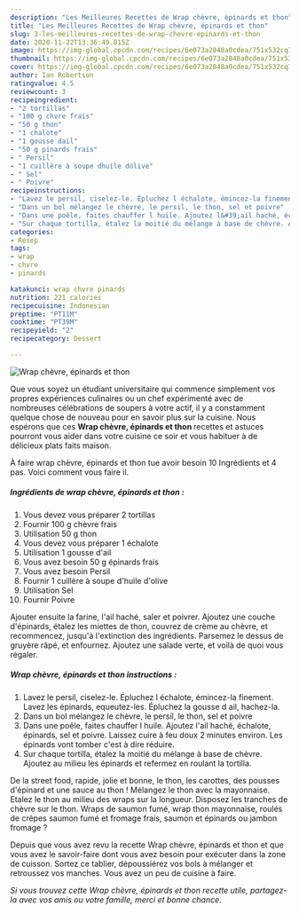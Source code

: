 ```yaml
---
description: "Les Meilleures Recettes de Wrap chèvre, épinards et thon"
title: "Les Meilleures Recettes de Wrap chèvre, épinards et thon"
slug: 3-les-meilleures-recettes-de-wrap-chevre-epinards-et-thon
date: 2020-11-22T13:36:49.815Z
image: https://img-global.cpcdn.com/recipes/6e073a2848a0cdea/751x532cq70/wrap-chevre-epinards-et-thon-photo-principale-de-la-recette.jpg
thumbnail: https://img-global.cpcdn.com/recipes/6e073a2848a0cdea/751x532cq70/wrap-chevre-epinards-et-thon-photo-principale-de-la-recette.jpg
cover: https://img-global.cpcdn.com/recipes/6e073a2848a0cdea/751x532cq70/wrap-chevre-epinards-et-thon-photo-principale-de-la-recette.jpg
author: Ian Robertson
ratingvalue: 4.5
reviewcount: 3
recipeingredient:
- "2 tortillas"
- "100 g chvre frais"
- "50 g thon"
- "1 chalote"
- "1 gousse dail"
- "50 g pinards frais"
- " Persil"
- "1 cuillère à soupe dhuile dolive"
- " Sel"
- " Poivre"
recipeinstructions:
- "Lavez le persil, ciselez-le. Épluchez l échalote, émincez-la finement. Lavez les épinards, equeutez-les. Épluchez la gousse d ail, hachez-la."
- "Dans un bol mélangez le chèvre, le persil, le thon, sel et poivre"
- "Dans une poêle, faites chauffer l huile. Ajoutez l&#39;ail haché, échalote, épinards, sel et poivre. Laissez cuire à feu doux 2 minutes environ. Les épinards vont tomber c&#39;est à dire réduire."
- "Sur chaque tortilla, étalez la moitié du mélange à base de chèvre. Ajoutez au milieu les épinards et refermez en roulant la tortilla."
categories:
- Resep
tags:
- wrap
- chvre
- pinards

katakunci: wrap chvre pinards 
nutrition: 221 calories
recipecuisine: Indonesian
preptime: "PT11M"
cooktime: "PT39M"
recipeyield: "2"
recipecategory: Dessert

---
```



![Wrap chèvre, épinards et thon](https://img-global.cpcdn.com/recipes/6e073a2848a0cdea/751x532cq70/wrap-chevre-epinards-et-thon-photo-principale-de-la-recette.jpg)

Que vous soyez un étudiant universitaire qui commence simplement vos propres expériences culinaires ou un chef expérimenté avec de nombreuses célébrations de soupers à votre actif, il y a constamment quelque chose de nouveau pour en savoir plus sur la cuisine. Nous espérons que ces <strong> Wrap chèvre, épinards et thon </strong> recettes et astuces pourront vous aider dans votre cuisine ce soir et vous habituer à de délicieux plats faits maison.

<!--inarticleads1-->

À faire wrap chèvre, épinards et thon tue avoir besoin 10 Ingrédients et 4 pas. Voici comment vous faire il.

##### Ingrédients de wrap chèvre, épinards et thon :

1. Vous devez vous préparer 2 tortillas
1. Fournir 100 g chèvre frais
1. Utilisation 50 g thon
1. Vous devez vous préparer 1 échalote
1. Utilisation 1 gousse d&#39;ail
1. Vous avez besoin 50 g épinards frais
1. Vous avez besoin  Persil
1. Fournir 1 cuillère à soupe d&#39;huile d&#39;olive
1. Utilisation  Sel
1. Fournir  Poivre


Ajouter ensuite la farine, l&#39;ail haché, saler et poivrer. Ajoutez une couche d&#39;épinards, étalez les miettes de thon, couvrez de crème au chèvre, et recommencez, jusqu&#39;à l&#39;extinction des ingrédients. Parsemez le dessus de gruyère râpé, et enfournez. Ajoutez une salade verte, et voilà de quoi vous régaler. 

<!--inarticleads2-->

##### Wrap chèvre, épinards et thon instructions :

1. Lavez le persil, ciselez-le. Épluchez l échalote, émincez-la finement. Lavez les épinards, equeutez-les. Épluchez la gousse d ail, hachez-la.
1. Dans un bol mélangez le chèvre, le persil, le thon, sel et poivre
1. Dans une poêle, faites chauffer l huile. Ajoutez l&#39;ail haché, échalote, épinards, sel et poivre. Laissez cuire à feu doux 2 minutes environ. Les épinards vont tomber c&#39;est à dire réduire.
1. Sur chaque tortilla, étalez la moitié du mélange à base de chèvre. Ajoutez au milieu les épinards et refermez en roulant la tortilla.


De la street food, rapide, jolie et bonne, le thon, les carottes, des pousses d&#39;épinard et une sauce au thon ! Mélangez le thon avec la mayonnaise. Etalez le thon au milieu des wraps sur la longueur. Disposez les tranches de chèvre sur le thon. Wraps de saumon fumé, wrap thon mayonnaise, roulés de crêpes saumon fumé et fromage frais, saumon et épinards ou jambon fromage ? 

<!--inarticleads1-->

<p>
Depuis que vous avez revu la recette Wrap chèvre, épinards et thon et que vous avez le savoir-faire dont vous avez besoin pour exécuter dans la zone de cuisson. Sortez ce tablier, dépoussiérez vos bols à mélanger et retroussez vos manches. Vous avez un peu de cuisine à faire.
</p>

<p>
<i>Si vous trouvez cette Wrap chèvre, épinards et thon recette utile, partagez-la avec vos amis ou votre famille, merci et bonne chance.</i>
</p>
